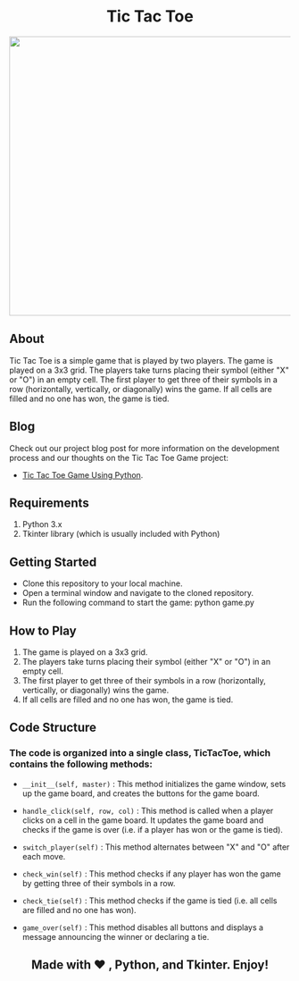 <h1 align="center">Tic Tac Toe</h1>

<div align="center">
<img src="https://user-images.githubusercontent.com/77020164/221342242-5fffd63b-0d52-4de3-807d-1ad1271865cc.gif"  width="800" height="500">
  </div>



## About

Tic Tac Toe is a simple game that is played by two players. The game is played on a 3x3 grid. The players take turns placing their symbol (either "X" or "O") in an empty cell. The first player to get three of their symbols in a row (horizontally, vertically, or diagonally) wins the game. If all cells are filled and no one has won, the game is tied.

## Blog

Check out our project blog post for more information on the development process and our thoughts on the Tic Tac Toe Game project:

* [Tic Tac Toe Game Using Python](https://www.codingninjas.com/codestudio/library/tic-tac-toe-game-using-python).

## Requirements

1. Python 3.x
2. Tkinter library (which is usually included with Python)

## Getting Started

* Clone this repository to your local machine.
* Open a terminal window and navigate to the cloned repository.
* Run the following command to start the game: python game.py

## How to Play

1. The game is played on a 3x3 grid.
2. The players take turns placing their symbol (either "X" or "O") in an empty cell.
3. The first player to get three of their symbols in a row (horizontally, vertically, or diagonally) wins the game.
4. If all cells are filled and no one has won, the game is tied.

## Code Structure

###  The code is organized into a single class, TicTacToe, which contains the following methods:

* `__init__(self, master)` : This method initializes the game window, sets up the game board, and creates the buttons for the game board.

* `handle_click(self, row, col)` : This method is called when a player clicks on a cell in the game board. It updates the game board and checks if the game is over (i.e. if a player has won or the game is tied).

* `switch_player(self)` : This method alternates between "X" and "O" after each move.

* `check_win(self)` : This method checks if any player has won the game by getting three of their symbols in a row.

* `check_tie(self)` : This method checks if the game is tied (i.e. all cells are filled and no one has won).

* `game_over(self)` : This method disables all buttons and displays a message announcing the winner or declaring a tie.


<div align="center">
  
## Made with ❤️ , Python, and Tkinter. Enjoy!
  
</div>
